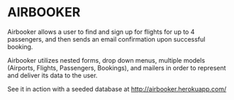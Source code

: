 # AIRBOOKER

Airbooker allows a user to find and sign up for flights for up to 4 passengers, and then sends an email confirmation upon successful booking.

Airbooker utilizes nested forms, drop down menus, multiple models (Airports, Flights, Passengers, Bookings), and mailers in order to represent and deliver its data to the user.

See it in action with a seeded database at http://airbooker.herokuapp.com/
